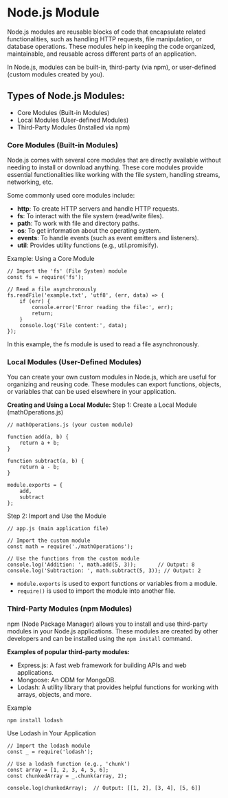 # Node.js Module
Node.js modules are reusable blocks of code that encapsulate related functionalities, such as handling HTTP requests, file manipulation, or database operations. These modules help in keeping the code organized, maintainable, and reusable across different parts of an application.

In Node.js, modules can be built-in, third-party (via npm), or user-defined (custom modules created by you).

## Types of Node.js Modules:
* Core Modules (Built-in Modules)
* Local Modules (User-defined Modules)
* Third-Party Modules (Installed via npm)

### Core Modules (Built-in Modules)
Node.js comes with several core modules that are directly available without needing to install or download anything. These core modules provide essential functionalities like working with the file system, handling streams, networking, etc.

Some commonly used core modules include:
* **http**: To create HTTP servers and handle HTTP requests.
* **fs**: To interact with the file system (read/write files).
* **path**: To work with file and directory paths.
* **os**: To get information about the operating system.
* **events**: To handle events (such as event emitters and listeners).
* **util**: Provides utility functions (e.g., util.promisify).

Example: Using a Core Module
```
// Import the 'fs' (File System) module
const fs = require('fs');

// Read a file asynchronously
fs.readFile('example.txt', 'utf8', (err, data) => {
    if (err) {
        console.error('Error reading the file:', err);
        return;
    }
    console.log('File content:', data);
});
```
In this example, the fs module is used to read a file asynchronously.

### Local Modules (User-Defined Modules)
You can create your own custom modules in Node.js, which are useful for organizing and reusing code. These modules can export functions, objects, or variables that can be used elsewhere in your application.

**Creating and Using a Local Module:**
Step 1: Create a Local Module (mathOperations.js)
```
// mathOperations.js (your custom module)

function add(a, b) {
    return a + b;
}

function subtract(a, b) {
    return a - b;
}

module.exports = {
    add,
    subtract
};
```
Step 2: Import and Use the Module
```
// app.js (main application file)

// Import the custom module
const math = require('./mathOperations');

// Use the functions from the custom module
console.log('Addition: ', math.add(5, 3));       // Output: 8
console.log('Subtraction: ', math.subtract(5, 3)); // Output: 2

```
* ``module.exports`` is used to export functions or variables from a module.
* ``require()`` is used to import the module into another file.

### Third-Party Modules (npm Modules)
npm (Node Package Manager) allows you to install and use third-party modules in your Node.js applications. These modules are created by other developers and can be installed using the ``npm install`` command.

**Examples of popular third-party modules:**

* Express.js: A fast web framework for building APIs and web applications.
* Mongoose: An ODM for MongoDB.
* Lodash: A utility library that provides helpful functions for working with arrays, objects, and more.

Example
```
npm install lodash
```
Use Lodash in Your Application
```
// Import the lodash module
const _ = require('lodash');

// Use a lodash function (e.g., 'chunk')
const array = [1, 2, 3, 4, 5, 6];
const chunkedArray = _.chunk(array, 2);

console.log(chunkedArray);  // Output: [[1, 2], [3, 4], [5, 6]]

```